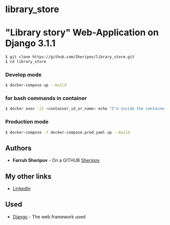 # library_store
# "Library story" Web-Application on Django 3.1.1
```sh
$ git clone https://github.com/Sheripov/library_store.git
$ cd library_store
```
### Develop mode
```sh
$ docker-compose up --build
```
### for bash commands in container
```sh
$ docker exec -it <container_id_or_name> echo "I'm inside the container!"
```


### Production mode
```sh
$ docker-compose -f docker-compose.prod.yaml up --build
```

## Authors

* **Farruh Sheripov** - On a GITHUB [Sheripov](https://github.com/Sheripov)

## My other links

* [LinkedIn](https://www.linkedin.com/in/farruh-sheripov-39ba481b0)

## Used

* [Django](https://www.djangoproject.com/) - The web framework used

